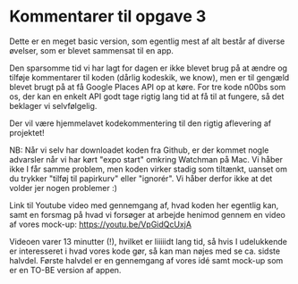 # Kommentarer til opgave 3

Dette er en meget basic version, som egentlig mest af alt består af diverse øvelser, som er blevet sammensat til en app. 

Den sparsomme tid vi har lagt for dagen er ikke blevet brug på at ændre og tilføje kommentarer til koden (dårlig kodeskik, we know), men er til gengæld blevet brugt på at få Google Places API op at køre. 
For tre kode n00bs som os, der kan en enkelt API godt tage rigtig lang tid at få til at fungere, så det beklager vi selvfølgelig. 

Der vil være hjemmelavet kodekommentering til den rigtig aflevering af projektet!

NB: Når vi selv har downloadet koden fra Github, er der kommet nogle advarsler når vi har kørt "expo start" omkring Watchman på Mac. Vi håber ikke I får samme problem, men koden virker stadig som tiltænkt, uanset om du trykker "tilføj til papirkurv" eller "ignorér". Vi håber derfor ikke at det volder jer nogen problemer :)

Link til Youtube video med gennemgang af, hvad koden her egentlig kan, samt en forsmag på hvad vi forsøger at arbejde henimod gennem en video af vores mock-up:
https://youtu.be/VpGidQcUxjA 

Videoen varer 13 minutter (!), hvilket er liiiiidt lang tid, så hvis I udelukkende er interesseret i hvad vores kode gør, så kan man nøjes med se ca. sidste halvdel. Første halvdel er en gennemgang af vores idé samt mock-up som er en TO-BE version af appen. 

